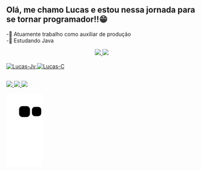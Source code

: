 ## Olá, me chamo Lucas e estou nessa jornada para se tornar programador!!😁
-💼 Atuamente trabalho como auxiliar de produção                                                                                                                         
-📘 Estudando Java
<div align="center">
  <a href="https://github.com/1lucashsw">
<img width="48%" src="https://github-readme-stats.vercel.app/api?username=1lucashsw&show_icons=true&theme=dracula&include_all_commits=true&count_private=true"/>
  <img width="48%" src="https://github-readme-stats.vercel.app/api/top-langs/?username=1lucashsw&layout=compact&langs_count=7&theme=dracula"/>
</div>
 <div style="display: inline_block"><br>
 <img align="center" alt="Lucas-Jv" height="30" width="55" src="https://img.shields.io/badge/Java-ED8B00?style=for-the-badge&logo=java&logoColor=white">
 <img align="center" alt="Lucas-C" height="30" width="55" src="https://img.shields.io/badge/C%2B%2B-00599C?style=for-the-badge&logo=c%2B%2B&logoColor=white">
</div>
  
 ##
 
<div> 
 <a href="https://www.linkedin.com/in/lucas-willian-787803187/" target="_blank"><img src="https://img.shields.io/badge/LinkedIn-0077B5?style=for-the-badge&logo=linkedin&logoColor=white">
 <a href="https://www.instagram.com/1lucashsw/" target="_blank"><img src="https://img.shields.io/badge/Instagram-E4405F?style=for-the-badge&logo=instagram&logoColor=white">
 <a href="mailto:lucaswilliansoares00@gmail.com" target="_blank"><img src="https://img.shields.io/badge/Gmail-D14836?style=for-the-badge&logo=gmail&logoColor=white">
</div>


 ![Snake animation](https://github.com/rafaballerini/rafaballerini/blob/output/github-contribution-grid-snake.svg)
  
</div>
